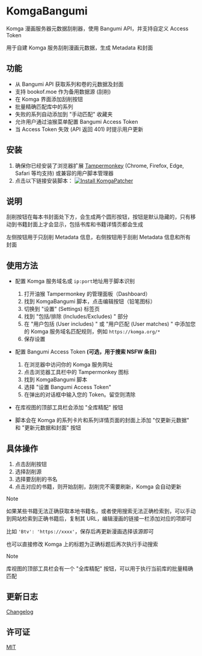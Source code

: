 # KomgaBangumi

Komga 漫画服务器元数据刮削器，使用 Bangumi API，并支持自定义 Access Token

用于自建 Komga 服务刮削漫画元数据，生成 Metadata 和封面

## 功能

* 从 Bangumi API 获取系列和卷的元数据及封面
* 支持 bookof.moe 作为备用数据源 (刮削)
* 在 Komga 界面添加刮削按钮
* 批量精确匹配库中的系列
* 失败的系列自动添加到 "手动匹配" 收藏夹
* 允许用户通过油猴菜单配置 Bangumi Access Token
* 当 Access Token 失效 (API 返回 401) 时提示用户更新

## 安装

1. 确保你已经安装了浏览器扩展 [Tampermonkey](https://www.tampermonkey.net/) (Chrome, Firefox, Edge, Safari 等均支持) 或兼容的用户脚本管理器
2. 点击以下链接安装脚本：
   [![Install KomgaPatcher](https://img.shields.io/badge/Install%20Directly-KomgaBangumi-blue.svg)](https://raw.githubusercontent.com/dyphire/KomgaBangumi/master/KomgaBangumi.user.js)

## 说明

刮削按钮在每本书封面处下方，会生成两个圆形按钮，按钮是默认隐藏的，只有移动到书籍封面上才会显示，包括书库和书籍详情页都会生成

左侧按钮用于只刮削 Metadata 信息，右侧按钮用于刮削 Metadata 信息和所有封面

## 使用方法

* 配置 Komga 服务域名或 `ip:port`地址用于脚本识别

  1. 打开油猴 Tampermonkey 的管理面板（Dashboard）
  2. 找到 KomgaBangumi 脚本，点击编辑按钮（铅笔图标）
  3. 切换到 "设置" (Settings) 标签页
  4. 找到 "包括/排除 (Includes/Excludes) " 部分
  5. 在 "用户包括 (User includes) " 或 "用户匹配 (User matches) " 中添加您的 Komga 服务域名匹配规则，例如 `https://komga.org/*`
  6. 保存设置
* 配置 Bangumi Access Token **(可选，用于搜索 NSFW 条目)**

  1. 在浏览器中访问你的 Komga 服务网址
  2. 点击浏览器工具栏中的 Tampermonkey 图标
  3. 找到 KomgaBangumi 脚本
  4. 选择 "设置 Bangumi Access Token"
  5. 在弹出的对话框中输入您的 Token。留空则清除
* 在库视图的顶部工具栏会添加 "全库精配" 按钮
* 脚本会在 Komga 的系列卡片和系列详情页面的封面上添加 "仅更新元数据" 和 "更新元数据和封面" 按钮

## 具体操作

1. 点击刮削按钮
2. 选择刮削源
3. 选择要刮削的书名
4. 点击对应的书籍，则开始刮削，刮削完不需要刷新，Komga 会自动更新

> [!NOTE]
> 如果某些书籍无法正确获取本地书籍名，或者使用搜索无法正确检索到，可以手动到网站检索到正确书籍后，复制其 URL，编辑漫画的链接一栏添加对应的项即可
>
> 比如 `'Btv': 'https://xxxx'`，保存后再更新漫画选择该源即可
>
> 也可以直接修改 Komga 上的标题为正确标题后再次执行手动搜索

> [!NOTE]
> 库视图的顶部工具栏会有一个 "全库精配" 按钮，可以用于执行当前库的批量精确匹配

## 更新日志

[Changelog](Changelog.md)

## 许可证

[MIT](LICENSE)
